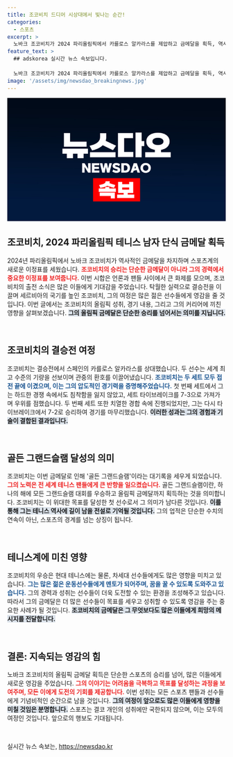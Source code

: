 ```yaml
---
title: 조코비치 드디어 시상대에서 빛나는 순간!
categories:
  - 스포츠
excerpt: >
  노바크 조코비치가 2024 파리올림픽에서 카를로스 알카라스를 제압하고 금메달을 획득, 역사적인 골든 그랜드슬램을 달성했습니다! 스포츠 역사에 남을 순간을 놓치지 마세요!
feature_text: >
  ## adskorea 실시간 뉴스 속보입니다.

  노바크 조코비치가 2024 파리올림픽에서 카를로스 알카라스를 제압하고 금메달을 획득, 역사적인 골든 그랜드슬램을 달성했습니다! 스포츠 역사에 남을 순간을 놓치지 마세요!
image: '/assets/img/newsdao_breakingnews.jpg'
---
```


<p><img src="/assets/img/newsdao_breakingnews.jpg" alt="adskorea 속보" /></p>

<h2 data-ke-size="size26">조코비치, 2024 파리올림픽 테니스 남자 단식 금메달 획득</h2>

<p data-ke-size="size16">2024년 파리올림픽에서 노바크 조코비치가 역사적인 금메달을 차지하며 스포츠계의 새로운 이정표를 세웠습니다. <b><span style="color: #ee2323;">조코비치의 승리는 단순한 금메달이 아니라 그의 경력에서 중요한 이정표를 보여줍니다.</span></b> 이번 시합은 언론과 팬들 사이에서 큰 화제를 모으며, 조코비치의 출전 소식은 많은 이들에게 기대감을 주었습니다. 탁월한 실력으로 결승전을 이끌며 세르비아의 국기를 높인 조코비치, 그의 여정은 많은 젊은 선수들에게 영감을 줄 것입니다. 이번 글에서는 조코비치의 올림픽 성취, 경기 내용, 그리고 그의 커리어에 끼친 영향을 살펴보겠습니다. <b><span style="background-color: #21538527;">그의 올림픽 금메달은 단순한 승리를 넘어서는 의미를 지닙니다.</span></b></p>

<p data-ke-size="size16">&nbsp;</p>

<h2 data-ke-size="size26">조코비치의 결승전 여정</h2>

<p data-ke-size="size16">조코비치는 결승전에서 스페인의 카를로스 알카라스를 상대했습니다. 두 선수는 세계 최고 수준의 기량을 선보이며 관중의 환호를 이끌어냈습니다. <b><span style="color: #1a5490;">조코비치는 두 세트 모두 접전 끝에 이겼으며, 이는 그의 압도적인 경기력을 증명해주었습니다.</span></b> 첫 번째 세트에서 그는 하드한 경쟁 속에서도 침착함을 잃지 않았고, 세트 타이브레이크를 7-3으로 가져가며 우위를 점했습니다. 두 번째 세트 또한 치열한 경합 속에 진행되었지만, 그는 다시 타이브레이크에서 7-2로 승리하여 경기를 마무리했습니다. <b><span style="background-color: #21538527;">이러한 성과는 그의 경험과 기술이 결합된 결과입니다.</span></b></p>

<p data-ke-size="size16">&nbsp;</p>

<h2 data-ke-size="size26">골든 그랜드슬램 달성의 의미</h2>

<p data-ke-size="size16">조코비치는 이번 금메달로 인해 '골든 그랜드슬램'이라는 대기록을 세우게 되었습니다. <b><span style="color: #ee2323;">그의 노력은 전 세계 테니스 팬들에게 큰 반향을 일으켰습니다.</span></b> 골든 그랜드슬램이란, 하나의 해에 모든 그랜드슬램 대회를 우승하고 올림픽 금메달까지 획득하는 것을 의미합니다. 조코비치는 이 위대한 목표를 달성한 첫 선수로서 그 의미가 남다른 것입니다. <b><span style="background-color: #21538527;">이를 통해 그는 테니스 역사에 길이 남을 전설로 기억될 것입니다.</span></b> 그의 업적은 단순한 수치의 연속이 아닌, 스포츠의 경계를 넘는 상징이 됩니다.</p>

<p data-ke-size="size16">&nbsp;</p>

<h2 data-ke-size="size26">테니스계에 미친 영향</h2>

<p data-ke-size="size16">조코비치의 우승은 현대 테니스에는 물론, 차세대 선수들에게도 많은 영향을 미치고 있습니다. <b><span style="color: #1a5490;">그는 많은 젊은 운동선수들에게 멘토가 되어주며, 꿈을 꿀 수 있도록 도와주고 있습니다.</span></b> 그의 경력과 성취는 선수들이 더욱 도전할 수 있는 환경을 조성해주고 있습니다. 따라서 그의 금메달은 더 많은 선수들이 목표를 세우고 성취할 수 있도록 영감을 주는 중요한 사례가 될 것입니다. <b><span style="background-color: #21538527;">조코비치의 금메달은 그 무엇보다도 많은 이들에게 희망의 메시지를 전달합니다.</span></b></p>

<p data-ke-size="size16">&nbsp;</p>

<h2 data-ke-size="size26">결론: 지속되는 영감의 힘</h2>

<p data-ke-size="size16">노바크 조코비치의 올림픽 금메달 획득은 단순한 스포츠의 승리를 넘어, 많은 이들에게 새로운 영감을 주었습니다. <b><span style="color: #ee2323;">그의 이야기는 어려움을 극복하고 목표를 달성하는 과정을 보여주며, 모든 이에게 도전의 기회를 제공합니다.</span></b> 이번 성취는 모든 스포츠 팬들과 선수들에게 기념비적인 순간으로 남을 것입니다. <b><span style="background-color: #21538527;">그의 여정이 앞으로도 많은 이들에게 영향을 미칠 것임은 분명합니다.</span></b> 스포츠는 결코 개인의 성취에만 국한되지 않으며, 이는 모두의 여정인 것입니다. 앞으로의 행보도 기대됩니다.</p>

<p data-ke-size="size16">&nbsp;</p>
실시간 뉴스 속보는, <a href="https://newsdao.kr" rel="dofollow">https://newsdao.kr</a>


